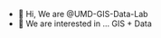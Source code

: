 - 👋 Hi, We are @UMD-GIS-Data-Lab
- 👀 We are interested in ... GIS + Data 
<!---
UMD-GIS-Data-Lab/UMD-GIS-Data-Lab is a ✨ special ✨ repository because its `README.md` (this file) appears on your GitHub profile.
You can click the Preview link to take a look at your changes.
--->
